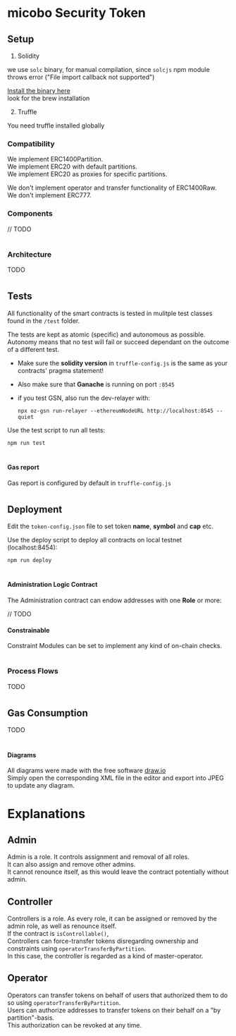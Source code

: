 # micobo Security Token


## Setup

1. Solidity  

we use `solc` binary, for manual compilation, since `solcjs` npm module throws  error ("File import callback not supported")

[Install the binary here](https://solidity.readthedocs.io/en/latest/installing-solidity.html)  
look for the brew installation

2. Truffle

You need truffle installed globally

### Compatibility

We implement ERC1400Partition.  
We implement ERC20 with default partitions.  
We implement ERC20 as proxies for specific partitions.  

We don't implement operator and transfer functionality of ERC1400Raw.  
We don't implement ERC777.  


### Components

// TODO

#
### Architecture

TODO
#
## Tests

All functionality of the smart contracts is tested in mulitple test classes found in the `/test` folder.  

The tests are kept as atomic (specific) and autonomous as possible.  
Autonomy means that no test will fail or succeed dependant on the outcome of a different test.

- Make sure the **solidity version** in `truffle-config.js` is the same as your contracts' pragma statement!


- Also make sure that **Ganache** is running on port ```:8545```

- if you test GSN, also run the dev-relayer with:

    ```
    npx oz-gsn run-relayer --ethereumNodeURL http://localhost:8545 --quiet
    ```

Use the test script to run all tests:

    npm run test

#

#### Gas report

Gas report is configured by default in ``truffle-config.js``

#
## Deployment

Edit the ``token-config.json`` file to set token **name**, **symbol** and **cap** etc.

Use the deploy script to deploy all contracts on local testnet (localhost:8454):
```
npm run deploy
```
#
#### Administration Logic Contract

The Administration contract can endow addresses with one **Role** or more:

// TODO

#### Constrainable

Constraint Modules can be set to implement any kind of on-chain checks.

#
### Process Flows

TODO



#
## Gas Consumption

TODO

#  
#### Diagrams

All diagrams were made with the free software [draw.io](draw.io)  
Simply open the corresponding XML file in the editor and export into JPEG to update any diagram.



#
# Explanations

## Admin

Admin is a role.
It controls assignment and removal of all roles.  
It can also assign and remove other admins.  
It cannot renounce itself, as this would leave the contract potentially without admin.

## Controller

Controllers is a role.
As every role, it can be assigned or removed by the admin role, as well as renounce itself.  
If the contract is `isControllable()`,  
Controllers can force-transfer tokens disregarding ownership and constraints using `operatorTransferByPartition`.  
In this case, the controller is regarded as a kind of master-operator.

## Operator

Operators can transfer tokens on behalf of users that authorized them to do so using `operatorTransferByPartition`.  
Users can authorize addresses to transfer tokens on their behalf on a "by partition"-basis.  
This authorization can be revoked at any time.


